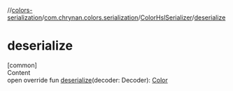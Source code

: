 //[colors-serialization](../../../index.md)/[com.chrynan.colors.serialization](../index.md)/[ColorHslSerializer](index.md)/[deserialize](deserialize.md)



# deserialize  
[common]  
Content  
open override fun [deserialize](deserialize.md)(decoder: Decoder): [Color](../../../../colors-core/colors-core/com.chrynan.colors/-color/index.md)  




